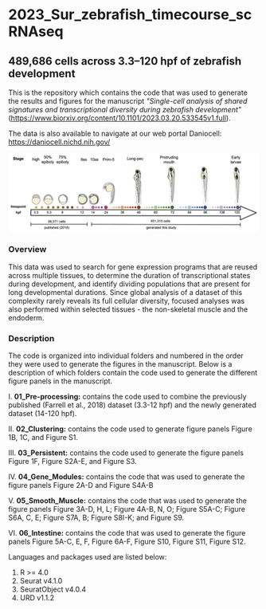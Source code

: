 # 2023_Sur_zebrafish_timecourse_scRNAseq

## 489,686 cells across 3.3–120 hpf of zebrafish development

This is the repository which contains the code that was used to generate the results and figures for the manuscript 
*"Single-cell analysis of shared signatures and transcriptional diversity during zebrafish development"*
(https://www.biorxiv.org/content/10.1101/2023.03.20.533545v1.full). 

The data is also available to navigate at our web portal Daniocell: https://daniocell.nichd.nih.gov/

![Single-cell transcriptomes were collected from whole zebrafish embryos at 50 different developmental stages (colored dots) between 14–120 hpf and then merged with our previous dataset encompassing 3.3–12 hpf (Farrell et al., 2018). Size of dots represents the number of cells recovered from each stage](./ZF_timecourse.jpeg)

### Overview

This data was used to search for gene expression programs that are reused across multiple tissues, to determine the duration of transcriptional states during development, and identify dividing populations that are present for long developmental durations. Since global analysis of a dataset of this complexity rarely reveals its full cellular diversity, focused analyses was also performed within selected tissues - the non-skeletal muscle and the endoderm.

### Description

The code is organized into individual folders and numbered in the order they were used to generate the figures in the manuscript. Below is a description of which folders contain the code used to generate the different figure panels in the manuscript.  

I. **01_Pre-processing:** contains the code used to combine the previously published (Farrell et al., 2018) dataset (3.3-12 hpf) and the newly generated dataset (14-120 hpf). 

II. **02_Clustering:** contains the code used to generate figure panels Figure 1B, 1C, and Figure S1. 

III. **03_Persistent:** contains the code used to generate the figure panels Figure 1F, Figure S2A-E, and Figure S3. 
		
IV. **04_Gene_Modules:** contains the code that was used to generate the figure panels Figure 2A-D and Figure S4A-B

V. **05_Smooth_Muscle:** contains the code that was used to generate the figure panels Figure 3A-D, H, L; Figure 4A-B, N, O; Figure S5A-C; Figure S6A, C, E; Figure S7A, B; Figure S8I-K; and Figure S9. 

VI. **06_Intestine:** contains the code that was used to generate the figure panels Figure 5A-C, E, F, Figure 6A-F, Figure S10, Figure S11, Figure S12. 

Languages and packages used are listed below:

1. R >= 4.0
2. Seurat v4.1.0
3. SeuratObject v4.0.4
4. URD v1.1.2
